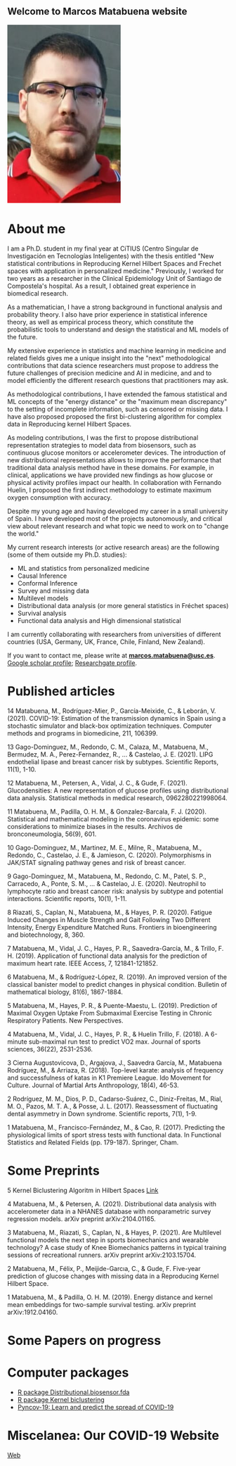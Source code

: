
## Welcome to Marcos Matabuena website


![foto](https://github.com/mmatabuena/Marcos-Matabuena-web/blob/main/FOTOWEB.jpeg)





# About me

I am a Ph.D. student in my final year at CiTIUS (Centro Singular de Investigación en Tecnologías Inteligentes) with the thesis entitled "New statistical contributions in Reproducing Kernel Hilbert Spaces  and Frechet spaces with application in personalized medicine." Previously, I worked for two years as a researcher in the Clinical Epidemiology Unit of Santiago de Compostela's hospital. As a result, I obtained great experience in biomedical research.

As a mathematician, I have a strong background in functional analysis and probability theory. I also have prior experience in statistical inference theory, as well as  empirical process theory, which constitute the probabilistic tools to understand and design the statistical and  ML models of the future.

My extensive experience in statistics and machine learning in medicine and related fields gives me a unique insight into the "next" methodological contributions that data science researchers must propose to address the future challenges of precision medicine  and AI in medicine, and  and to model efficiently
the different research questions that practitioners may ask. 

As methodological contributions, I have extended the famous statistical and ML concepts of the "energy distance" or the "maximum mean discrepancy" to the setting of incomplete information, such as censored or missing data. I have also proposed proposed the first bi-clustering algorithm for complex data in Reproducing kernel Hilbert Spaces.


As modeling contributions, I was the first to propose distributional representation strategies to model data from biosensors, such as continuous glucose monitors or accelerometer devices. The introduction of  new distributional representations allows to improve the performance that traditional data analysis method have in these domains. For example, in clinical, applications we have provided new findings as how glucose or physical activity profiles impact our health. In collaboration with Fernando Huelin, I proposed the first indirect methodology to estimate maximum oxygen consumption with accuracy. 


Despite my young age and having developed my career in a small university of Spain. I have developed most of the projects autonomously, and  critical view about relevant research and what topic we need to work on to "change the world." 


My current research interests (or active research areas) are the following (some of them outside my Ph.D. studies):
   
   -  ML and statistics from personalized medicine
   -  Causal Inference
   -  Conformal Inference
   - Survey and missing data
   - Multilevel models
   - Distributional data analysis (or more general statistics in Fréchet spaces)
   - Survival analysis
   - Functional data analysis and High dimensional statistical


I am currently collaborating with researchers from universities of different countries (USA, Germany, UK, France, Chile, Finland, New Zealand).

If you want to contact me, please write  at  **marcos.matabuena@usc.es**. [Google scholar profile](https://scholar.google.es/citations?user=7JGwZ5UAAAAJ&hl=es&oi=ao); [Researchgate profile](https://www.researchgate.net/profile/Marcos-Matabuena).

# Published articles


14 Matabuena, M., Rodríguez-Mier, P., García-Meixide, C., & Leborán, V. (2021). COVID-19: Estimation of the transmission dynamics in Spain using a stochastic simulator and black-box optimization techniques. Computer methods and programs in biomedicine, 211, 106399.

13 Gago-Dominguez, M., Redondo, C. M., Calaza, M., Matabuena, M., Bermudez, M. A., Perez-Fernandez, R., ... & Castelao, J. E. (2021). LIPG endothelial lipase and breast cancer risk by subtypes. Scientific Reports, 11(1), 1-10.

12 Matabuena, M., Petersen, A., Vidal, J. C., & Gude, F. (2021). Glucodensities: A new representation of glucose profiles using distributional data analysis. Statistical methods in medical research, 0962280221998064.

11 Matabuena, M., Padilla, O. H. M., & Gonzalez-Barcala, F. J. (2020). Statistical and mathematical modeling in the coronavirus epidemic: some considerations to minimize biases in the results. Archivos de bronconeumologia, 56(9), 601.

10 Gago-Dominguez, M., Martinez, M. E., Milne, R., Matabuena, M., Redondo, C., Castelao, J. E., & Jamieson, C. (2020). Polymorphisms in JAK/STAT signaling pathway genes and risk of breast cancer.

9 Gago-Dominguez, M., Matabuena, M., Redondo, C. M., Patel, S. P., Carracedo, A., Ponte, S. M., ... & Castelao, J. E. (2020). Neutrophil to lymphocyte ratio and breast cancer risk: analysis by subtype and potential interactions. Scientific reports, 10(1), 1-11.


8 Riazati, S., Caplan, N., Matabuena, M., & Hayes, P. R. (2020). Fatigue Induced Changes in Muscle Strength and Gait Following Two Different Intensity, Energy Expenditure Matched Runs. Frontiers in bioengineering and biotechnology, 8, 360.

7  Matabuena, M., Vidal, J. C., Hayes, P. R., Saavedra-García, M., & Trillo, F. H. (2019). Application of functional data analysis for the prediction of maximum heart rate. IEEE Access, 7, 121841-121852.

6 Matabuena, M., & Rodríguez-López, R. (2019). An improved version of the classical banister model to predict changes in physical condition. Bulletin of mathematical biology, 81(6), 1867-1884.

5 Matabuena, M., Hayes, P. R., & Puente-Maestu, L. (2019). Prediction of Maximal Oxygen Uptake From Submaximal Exercise Testing in Chronic Respiratory Patients. New Perspectives.

4 Matabuena, M., Vidal, J. C., Hayes, P. R., & Huelin Trillo, F. (2018). A 6-minute sub-maximal run test to predict VO2 max. Journal of sports sciences, 36(22), 2531-2536.

3 Cierna Augustovicova, D., Argajova, J., Saavedra García, M., Matabuena Rodríguez, M., & Arriaza, R. (2018). Top-level karate: analysis of frequency and successfulness of katas in K1 Premiere League. Ido Movement for Culture. Journal of Martial Arts Anthropology, 18(4), 46-53.

2 Rodríguez, M. M., Dios, P. D., Cadarso-Suárez, C., Diniz-Freitas, M., Rial, M. O., Pazos, M. T. A., & Posse, J. L. (2017). Reassessment of fluctuating dental asymmetry in Down syndrome. Scientific reports, 7(1), 1-9.

1 Matabuena, M., Francisco-Fernández, M., & Cao, R. (2017). Predicting the physiological limits of sport stress tests with functional data. In Functional Statistics and Related Fields (pp. 179-187). Springer, Cham.

# Some Preprints 

5 Kernel Biclustering Algoritm in Hilbert Spaces [Link](https://github.com/mmatabuena/Marcos-Matabuena-website/blob/main/2021_sc2.pdf) 

4 Matabuena, M., & Petersen, A. (2021). Distributional data analysis with accelerometer data in a NHANES database with nonparametric survey regression models. arXiv preprint arXiv:2104.01165.

3 Matabuena, M., Riazati, S., Caplan, N., & Hayes, P. (2021). Are Multilevel functional models the next step in sports biomechanics and wearable technology? A case study of Knee Biomechanics patterns in typical training sessions of recreational runners. arXiv preprint arXiv:2103.15704.

2 Matabuena, M., Félix, P., Meijide-Garcıa, C., & Gude, F. Five-year prediction of glucose changes with missing data in a Reproducing Kernel Hilbert Space.

1 Matabuena, M., & Padilla, O. H. M. (2019). Energy distance and kernel mean embeddings for two-sample survival testing. arXiv preprint arXiv:1912.04160.


#  Some Papers on progress

#  Computer packages

 - [R package Distributional.biosensor.fda](https://github.com/covid19-modeling/pyncov-19) 
 - [R package Kernel biclustering](https://github.com/covid19-modeling/pyncov-19) 
 - [Pyncov-19: Learn and predict the spread of COVID-19](https://github.com/covid19-modeling/pyncov-19) 

# Miscelanea: Our COVID-19 Website 

 [Web](https://covid19-modeling.github.io)
